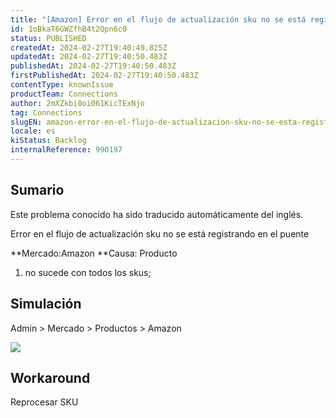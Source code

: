 ```yaml
---
title: "[Amazon] Error en el flujo de actualización sku no se está registrando en el puente"
id: 1oBkaT6GWZfhB4t2Qpn6c0
status: PUBLISHED
createdAt: 2024-02-27T19:40:49.825Z
updatedAt: 2024-02-27T19:40:50.483Z
publishedAt: 2024-02-27T19:40:50.483Z
firstPublishedAt: 2024-02-27T19:40:50.483Z
contentType: knownIssue
productTeam: Connections
author: 2mXZkbi0oi061KicTExNjo
tag: Connections
slugEN: amazon-error-en-el-flujo-de-actualizacion-sku-no-se-esta-registrando-en-el-puente
locale: es
kiStatus: Backlog
internalReference: 990197
---
```


## Sumario

<div class="alert alert-info">
  <p>Este problema conocido ha sido traducido automáticamente del inglés.</p>
</div>


Error en el flujo de actualización sku no se está registrando en el puente

**Mercado:Amazon
**Causa: Producto


1. no sucede con todos los skus;


##

## Simulación


Admin > Mercado > Productos > Amazon

 ![](https://vtexhelp.zendesk.com/attachments/token/l7i4mRjrhA0eo5BWd92YCS46m/?name=image.png)


##

## Workaround


Reprocesar SKU




